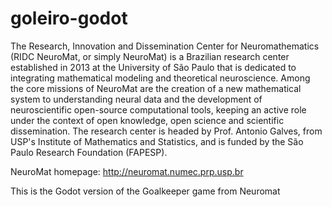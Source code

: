 # goleiro-godot


The Research, Innovation and Dissemination Center for Neuromathematics (RIDC NeuroMat, or simply NeuroMat) is a Brazilian research center established in 2013 at the University of São Paulo that is dedicated to integrating mathematical modeling and theoretical neuroscience. Among the core missions of NeuroMat are the creation of a new mathematical system to understanding neural data and the development of neuroscientific open-source computational tools, keeping an active role under the context of open knowledge, open science and scientific dissemination. The research center is headed by Prof. Antonio Galves, from USP's Institute of Mathematics and Statistics, and is funded by the São Paulo Research Foundation (FAPESP).

NeuroMat homepage: http://neuromat.numec.prp.usp.br

This is the Godot version of the Goalkeeper game from Neuromat
